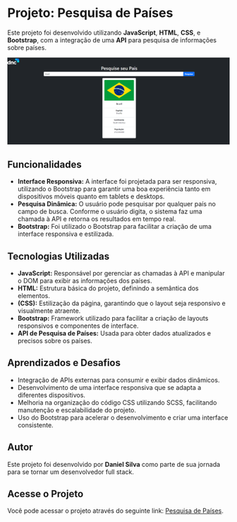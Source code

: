 # Projeto: Pesquisa de Países

Este projeto foi desenvolvido utilizando **JavaScript**, **HTML**, **CSS**, e **Bootstrap**, com a integração de uma **API** para pesquisa de informações sobre países.

![Interface do Projeto](/img/png.png)

## Funcionalidades

- **Interface Responsiva:** A interface foi projetada para ser responsiva, utilizando o Bootstrap para garantir uma boa experiência tanto em dispositivos móveis quanto em tablets e desktops.
- **Pesquisa Dinâmica:** O usuário pode pesquisar por qualquer país no campo de busca. Conforme o usuário digita, o sistema faz uma chamada à API e retorna os resultados em tempo real.
- **Bootstrap:** Foi utilizado o Bootstrap para facilitar a criação de uma interface responsiva e estilizada.

## Tecnologias Utilizadas

- **JavaScript:** Responsável por gerenciar as chamadas à API e manipular o DOM para exibir as informações dos países.
- **HTML:** Estrutura básica do projeto, definindo a semântica dos elementos.
- **(CSS):** Estilização da página, garantindo que o layout seja responsivo e visualmente atraente.
- **Bootstrap:** Framework utilizado para facilitar a criação de layouts responsivos e componentes de interface.
- **API de Pesquisa de Países:** Usada para obter dados atualizados e precisos sobre os países.

## Aprendizados e Desafios

- Integração de APIs externas para consumir e exibir dados dinâmicos.
- Desenvolvimento de uma interface responsiva que se adapta a diferentes dispositivos.
- Melhoria na organização do código CSS utilizando SCSS, facilitando manutenção e escalabilidade do projeto.
- Uso do Bootstrap para acelerar o desenvolvimento e criar uma interface consistente.

## Autor

Este projeto foi desenvolvido por **Daniel Silva** como parte de sua jornada para se tornar um desenvolvedor full stack.

## Acesse o Projeto

Você pode acessar o projeto através do seguinte link: [Pesquisa de Países](https://danieljavacoffee.github.io/api-pais/).
